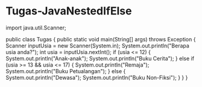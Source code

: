 # Tugas-JavaNestedIfElse
import java.util.Scanner;

public class Tugas {
    public static void main(String[] args) throws Exception {
        Scanner inputUsia = new Scanner(System.in);
        System.out.println("Berapa usia anda?");
        int usia = inputUsia.nextInt();
        if (usia <= 12) {
            System.out.println("Anak-anak"); 
            System.out.println("Buku Cerita");
        } else if (usia >= 13 && usia <= 17) {
            System.out.println("Remaja");
            System.out.println("Buku Petualangan");
        } else {
            System.out.println("Dewasa");
            System.out.println("Buku Non-Fiksi");
        }
    }
}
